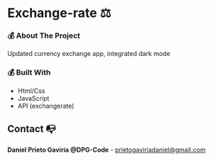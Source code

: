 # Exchange-rate ⚖

### 💰 About The Project
Updated currency exchange app, integrated dark mode

### 💰 Built With
- Html/Css
- JavaScript
- API (exchangerate)

## Contact 📭

**Daniel Prieto Gaviria @DPG-Code** - prietogaviriadaniel@gmail.com
